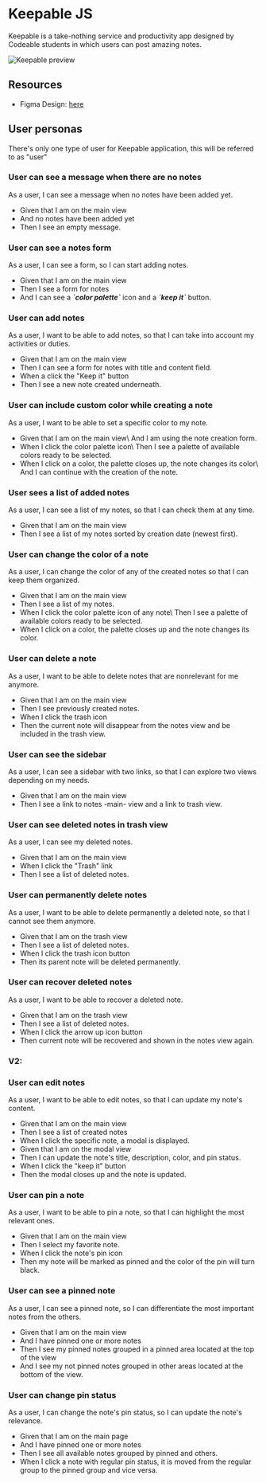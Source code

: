 # **Keepable JS**

Keepable is a take-nothing service and productivity app designed by Codeable students in which users can post amazing notes.

![Keepable preview](https://p-vvf5mjm.t4.n0.cdn.getcloudapp.com/items/nOuv71nr/757e909e-44d9-4b60-b2c8-ce291546ffa6.png?source=viewer&v=aeb077c3d4a9bc878d98ebcdef943f4a)
## **Resources**

- Figma Design: [here](https://www.figma.com/file/k5rXgNdQ7UPcOdyY6S2JI7/Keepable?node-id=0%3A1)

## **User personas**

There's only one type of user for Keepable application, this will be referred to as "user"

### User can see a message when there are no notes

As a user, I can see a message when no notes have been added yet.

- Given that I am on the main view
- And no notes have been added yet
- Then I see an empty message.

### User can see a notes form

As a user, I can see a form, so I can start adding notes.

- Given that I am on the main view
- Then I see a form for notes
- And I can see a **_\`color palette\`_** icon and a **_\`keep it\`_** button.

### User can add notes

As a user, I want to be able to add notes, so that I can take into account my activities or duties.

- Given that I am on the main view
- Then I can see a form for notes with title and content field.
- When a click the "Keep it" button
- Then I see a new note created underneath.

### User can include custom color while creating a note

As a user, I want to be able to set a specific color to my note.

- Given that I am on the main view\ And I am using the note creation form.
- When I click the color palette icon\ Then I see a palette of available colors ready to be selected.
- When I click on a color, the palette closes up, the note changes its color\ And I can continue with the creation of the note.

### User sees a list of added notes

As a user, I can see a list of my notes, so that I can check them at any time.

- Given that I am on the main view
- Then I see a list of my notes sorted by creation date (newest first).

### User can change the color of a note

As a user, I can change the color of any of the created notes so that I can keep them organized.

- Given that I am on the main view
- Then I see a list of my notes.
- When I click the color palette icon of any note\ Then I see a palette of available colors ready to be selected.
- When I click on a color, the palette closes up and the note changes its color.

### User can delete a note

As a user, I want to be able to delete notes that are nonrelevant for me anymore.

- Given that I am on the main view
- Then I see previously created notes.
- When I click the trash icon
- Then the current note will disappear from the notes view and be included in the trash view.

### User can see the sidebar

As a user, I can see a sidebar with two links, so that I can explore two views depending on my needs.

- Given that I am on the main view
- Then I see a link to notes -main- view and a link to trash view.

### User can see deleted notes in trash view

As a user, I can see my deleted notes.

- Given that I am on the main view
- When I click the "Trash" link
- Then I see a list of deleted notes.

### User can permanently delete notes

As a user, I want to be able to delete permanently a deleted note, so that I cannot see them anymore.

- Given that I am on the trash view
- Then I see a list of deleted notes.
- When I click the trash icon button
- Then its parent note will be deleted permanently.

### User can recover deleted notes

As a user, I want to be able to recover a deleted note.

- Given that I am on the trash view
- Then I see a list of deleted notes.
- When I click the arrow up icon button
- Then current note will be recovered and shown in the notes view again.

### **V2:**
### User can edit notes

As a user, I want to be able to edit notes, so that I can update my note's content.

- Given that I am on the main view
- Then I see a list of created notes
- When I click the specific note, a modal is displayed.
- Given that I am on the modal view
- Then I can update the note's title, description, color, and pin status.
- When I click the "keep it" button
- Then the modal closes up and the note is updated.

### User can pin a note

As a user, I want to be able to pin a note, so that I can highlight the most relevant ones.

- Given that I am on the main view
- Then I select my favorite note.
- When I click the note's pin icon
- Then my note will be marked as pinned and the color of the pin will turn black.

### User can see a pinned note

As a user, I can see a pinned note, so I can differentiate the most important notes from the others.

- Given that I am on the main view
- And I have pinned one or more notes
- Then I see my pinned notes grouped in a pinned area located at the top of the view
- And I see my not pinned notes grouped in other areas located at the bottom of the view.

### User can change pin status

As a user, I can change the note's pin status, so I can update the note's relevance.

- Given that I am on the main page
- And I have pinned one or more notes
- Then I see all available notes grouped by pinned and others.
- When I click a note with regular pin status, it is moved from the regular group to the pinned group and vice versa.
